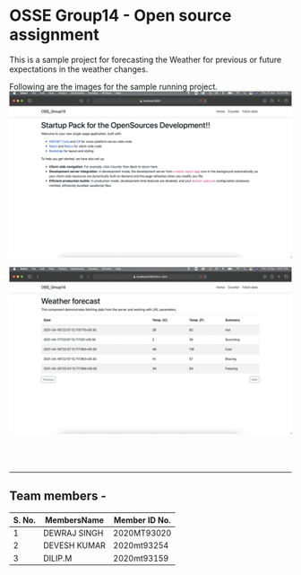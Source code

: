 OSSE Group14 - Open source assignment 
============================================

This is a sample project for forecasting the Weather for previous or future expectations in the weather changes.

Following are the images for the sample running project.
![Home](./images/Home.png)
<br />

![App View](./images/AppView.png)
<br />
<br />
<br />
<br />

---
Team members - 
---
| S. No. | MembersName | Member ID No.|
|--      |---          |            --|
|1 |  DEWRAJ SINGH 	  |  2020MT93020 |
|2 | DEVESH KUMAR	  |   2020mt93254|
|3 | DILIP.M		  |   2020mt93159|


